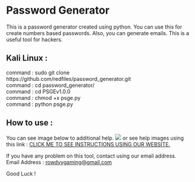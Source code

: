# <h1>Password Generator</h1>
This is a password generator created using python. You can use this for create numbers based passwords. Also, you can generate emails. This is a useful tool for hackers. 

<h2>Kali Linux :</h2> 
command : sudo git clone https://github.com/redfiles/password_generator.git <br>
command : cd password_generator/ <br>
command : cd PSGEv1.0.0 <br>
command : chmod +x psge.py <br>
command : python psge.py

<h2>How to use : </h2>
You can see image below to additional help.
<img src="http://usa-network.hostfree.pw/img/psge1.png">
or 
see help images using this link : <a href="http://usa-network.hostfree.pw/img/">CLICK ME TO SEE INSTRUCTIONS USING OUR WEBSITE.</a>

If you have any problem on this tool, contact using our email address.<br />
Email Address : <a href="rowdyygaming@gmail.com">rowdyygaming@gmail.com</a>
 
Good Luck !
